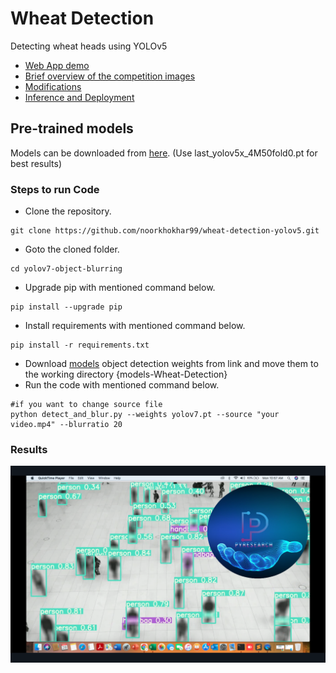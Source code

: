 # Wheat Detection
Detecting wheat heads using YOLOv5
- [Web App demo](#Web-app-demo)
- [Brief overview of the competition images](#Brief-overview-of-the-competition-images)
- [Modifications](#Modifications)
- [Inference and Deployment](#Inference-and-Deployment)




## Pre-trained models
Models can be downloaded from <a href="https://www.kaggle.com/ii5m0k3ii/mixup50e">here</a>. (Use last_yolov5x_4M50fold0.pt for best results) 


### Steps to run Code
- Clone the repository.
```
git clone https://github.com/noorkhokhar99/wheat-detection-yolov5.git
```
- Goto the cloned folder.
```
cd yolov7-object-blurring

```
- Upgrade pip with mentioned command below.
```
pip install --upgrade pip
```
- Install requirements with mentioned command below.
```
pip install -r requirements.txt
```
- Download [models](https://www.kaggle.com/ii5m0k3ii/mixup50e) object detection weights from link and move them to the working directory {models-Wheat-Detection}
- Run the code with mentioned command below.
```
#if you want to change source file
python detect_and_blur.py --weights yolov7.pt --source "your video.mp4" --blurratio 20

```

### Results


<img src="https://github.com/noorkhokhar99/yolov7-object-blurring/blob/main/Screen%20Shot%201444-03-28%20at%2011.00.34%20AM.png">


